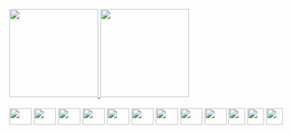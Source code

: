 <a href="https://github.com/ThallesRyan">
    <img height="160em" src="https://github-readme-stats.vercel.app/api?username=ThallesRyan&amp;show_icons=true&amp;theme=radical&amp;include_all_commits=true&amp;count_private=true" style="max-width: 100%;">
  <img height="160em" src="https://github-readme-stats.vercel.app/api/top-langs/?username=ThallesRyan&amp;layout=compact&amp;langs_count=7&amp;theme=radical" style="max-width: 100%;">
</a>
<div style="display: inline_block"><br>
    <img align="center" height="30" width="40" src="https://cdn.jsdelivr.net/gh/devicons/devicon/icons/html5/html5-original.svg" />
    <img align="center" height="30" width="40" src="https://cdn.jsdelivr.net/gh/devicons/devicon/icons/css3/css3-original.svg" />
    <img align="center" height="30" width="40" src="https://cdn.jsdelivr.net/gh/devicons/devicon/icons/bootstrap/bootstrap-plain-wordmark.svg" />
    <img align="center" height="30" width="40" src="https://cdn.jsdelivr.net/gh/devicons/devicon/icons/javascript/javascript-original.svg" />
     <!--<img align="center" height="30" width="40" src="https://cdn.jsdelivr.net/gh/devicons/devicon/icons/nodejs/nodejs-original-wordmark.svg"  /> -->
     <img align="center" height="30" width="40" src="https://cdn.jsdelivr.net/gh/devicons/devicon/icons/java/java-original-wordmark.svg" />
    <img align="center" height="30" width="40" src="https://cdn.jsdelivr.net/gh/devicons/devicon/icons/git/git-original.svg" />
    <img align="center"  height="30" width="40" src="https://cdn.jsdelivr.net/gh/devicons/devicon/icons/github/github-original.svg" />
    <img align="center" height="30" width="40" src="https://cdn.jsdelivr.net/gh/devicons/devicon/icons/react/react-original-wordmark.svg" />
    <img align="center" height="30" width="40" src="https://cdn.jsdelivr.net/gh/devicons/devicon/icons/spring/spring-original.svg" />
    <img align="center" height="30" src="https://cdn.jsdelivr.net/gh/devicons/devicon/icons/angularjs/angularjs-original.svg" />
    <img align="center" height="30" src="https://cdn.jsdelivr.net/gh/devicons/devicon/icons/mysql/mysql-original-wordmark.svg" />
    <img align="center" height="30" src="https://cdn.jsdelivr.net/gh/devicons/devicon/icons/postgresql/postgresql-original-wordmark.svg" />



</div>
<!--
**ThallesRyan/ThallesRyan** is a ✨ _special_ ✨ repository because its `README.md` (this file) appears on your GitHub profile.

Here are some ideas to get you started:

- 🔭 I’m currently working on ...
- 🌱 I’m currently learning ...
- 👯 I’m looking to collaborate on ...
- 🤔 I’m looking for help with ...
- 💬 Ask me about ...
- 📫 How to reach me: ...
- 😄 Pronouns: ...
- ⚡ Fun fact: ...
-->
